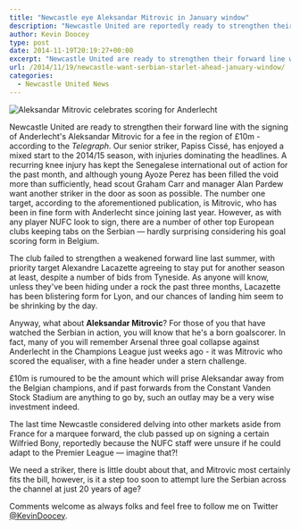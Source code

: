 ```yaml
---
title: "Newcastle eye Aleksandar Mitrovic in January window"
description: "Newcastle United are reportedly ready to strengthen their forward line with the signing of Anderlecht's Aleksandar Mitrovic for a fee in the region of £10m."
author: Kevin Doocey
type: post
date: 2014-11-19T20:19:27+00:00
excerpt: "Newcastle United are ready to strengthen their forward line with the signing of Anderlecht's Aleksandar Mitrovic for a fee in the region of £10m - according to the.."
url: /2014/11/19/newcastle-want-serbian-starlet-ahead-january-window/
categories:
  - Newcastle United News
---
```


![Aleksandar Mitrovic celebrates scoring for Anderlecht](https://www.tynetime.com/wp-content/uploads/2014/11/Aleksandar-Mitrovic-Anderlech.jpg "Mitrovic - Scoring form for Anderlecht has been attracting admirers from across Europe")  

Newcastle United are ready to strengthen their forward line with the signing of Anderlecht's Aleksandar Mitrovic for a fee in the region of £10m - according to the _Telegraph_. Our senior striker, Papiss Cissé, has enjoyed a mixed start to the 2014/15 season, with injuries dominating the headlines. A recurring knee injury has kept the Senegalese international out of action for the past month, and although young Ayoze Perez has been filled the void more than sufficiently, head scout Graham Carr and manager Alan Pardew want another striker in the door as soon as possible. The number one target, according to the aforementioned publication, is Mitrovic, who has been in fine form with Anderlecht since joining last year. However, as with any player NUFC look to sign, there are a number of other top European clubs keeping tabs on the Serbian — hardly surprising considering his goal scoring form in Belgium.

The club failed to strengthen a weakened forward line last summer, with priority target Alexandre Lacazette agreeing to stay put for another season at least, despite a number of bids from Tyneside. As anyone will know, unless they've been hiding under a rock the past three months, Lacazette has been blistering form for Lyon, and our chances of landing him seem to be shrinking by the day.

Anyway, what about **Aleksandar Mitrovic**? For those of you that have watched the Serbian in action, you will know that he's a born goalscorer. In fact, many of you will remember Arsenal three goal collapse against Anderlecht in the Champions League just weeks ago - it was Mitrovic who scored the equaliser, with a fine header under a stern challenge.

£10m is rumoured to be the amount which will prise Aleksandar away from the Belgian champions, and if past forwards from the Constant Vanden Stock Stadium are anything to go by, such an outlay may be a very wise investment indeed.

The last time Newcastle considered delving into other markets aside from France for a marquee forward, the club passed up on signing a certain Wilfried Bony, reportedly because the NUFC staff were unsure if he could adapt to the Premier League — imagine that?!

We need a striker, there is little doubt about that, and Mitrovic most certainly fits the bill, however, is it a step too soon to attempt lure&nbsp;the Serbian across the channel at just 20 years of age?

Comments welcome as always folks and feel free to follow me on Twitter [@KevinDoocey](https://twitter.com/kevindoocey "doocey twitter").
